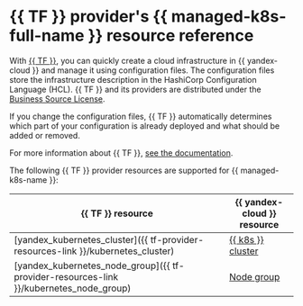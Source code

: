 # {{ TF }} provider's {{ managed-k8s-full-name }} resource reference

With [{{ TF }}](https://www.terraform.io/), you can quickly create a cloud infrastructure in {{ yandex-cloud }} and manage it using configuration files. The configuration files store the infrastructure description in the HashiCorp Configuration Language (HCL). {{ TF }} and its providers are distributed under the [Business Source License](https://github.com/hashicorp/terraform/blob/main/LICENSE).

If you change the configuration files, {{ TF }} automatically determines which part of your configuration is already deployed and what should be added or removed.

For more information about {{ TF }}, [see the documentation](../tutorials/infrastructure-management/terraform-quickstart.md#install-terraform).

The following {{ TF }} provider resources are supported for {{ managed-k8s-name }}:

| **{{ TF }} resource** | **{{ yandex-cloud }} resource** |
| --- | --- |
| [yandex_kubernetes_cluster]({{ tf-provider-resources-link }}/kubernetes_cluster) | [{{ k8s }} cluster](./concepts/index.md#kubernetes-cluster) |
| [yandex_kubernetes_node_group]({{ tf-provider-resources-link }}/kubernetes_node_group) | [Node group](./concepts/index.md#node-group) |